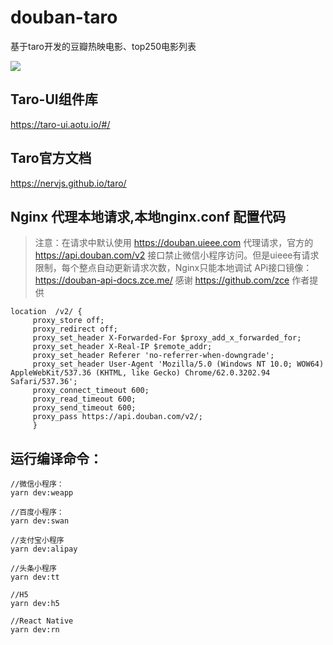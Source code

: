 # douban-taro
基于taro开发的豆瓣热映电影、top250电影列表

![](https://github.com/wapchief/douban-taro/blob/master/image/douban4.jpeg?raw=true)
## Taro-UI组件库
https://taro-ui.aotu.io/#/

## Taro官方文档
https://nervjs.github.io/taro/


## Nginx 代理本地请求,本地nginx.conf 配置代码

> 注意：在请求中默认使用 https://douban.uieee.com 代理请求，官方的 https://api.douban.com/v2 接口禁止微信小程序访问。但是uieee有请求限制，每个整点自动更新请求次数，Nginx只能本地调试
APi接口镜像：https://douban-api-docs.zce.me/
感谢 https://github.com/zce 作者提供
```
location  /v2/ { 
     proxy_store off;  
     proxy_redirect off;  
     proxy_set_header X-Forwarded-For $proxy_add_x_forwarded_for;  
     proxy_set_header X-Real-IP $remote_addr;  
     proxy_set_header Referer 'no-referrer-when-downgrade';  
     proxy_set_header User-Agent 'Mozilla/5.0 (Windows NT 10.0; WOW64) AppleWebKit/537.36 (KHTML, like Gecko) Chrome/62.0.3202.94 Safari/537.36';  
     proxy_connect_timeout 600;  
     proxy_read_timeout 600;  
     proxy_send_timeout 600;  
     proxy_pass https://api.douban.com/v2/;
     }

```

## 运行编译命令：

```
//微信小程序：
yarn dev:weapp

//百度小程序：
yarn dev:swan

//支付宝小程序
yarn dev:alipay

//头条小程序
yarn dev:tt

//H5
yarn dev:h5

//React Native
yarn dev:rn

```
